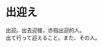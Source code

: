 # 出迎え

<div class="vocab-term">
<div class="vocab-term-title">出迎。出去迎接，亦指出迎的人。</div>
<div class="vocab-term-content">
出て行って迎えること。また、その人。
</div>
</div>